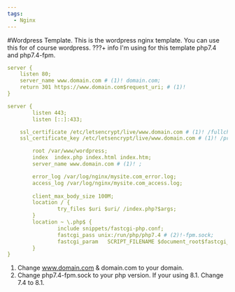 ```yaml
---
tags:
  - Nginx
---
```

#Wordpress Template.
This is the wordpress nginx template. 
You can use this for of course wordpress.
???+ info
  I'm using for this template php7.4 and php7.4-fpm.

``` yaml py title="wordpress.conf"
server {
    listen 80;
    server_name www.domain.com # (1)! domain.com;
    return 301 https://www.domain.com$request_uri; # (1)!
}

server {
        listen 443;
        listen [::]:433;

    ssl_certificate /etc/letsencrypt/live/www.domain.com # (1)! /fullchain.pem   ;
    ssl_certificate_key /etc/letsencrypt/live/www.domain.com # (1)! /privkey.pem ;

        root /var/www/wordpress;
        index  index.php index.html index.htm;
        server_name www.domain.com # (1)! ;

        error_log /var/log/nginx/mysite.com_error.log;
        access_log /var/log/nginx/mysite.com_access.log;
        
        client_max_body_size 100M;
        location / {
                try_files $uri $uri/ /index.php?$args;
        }
        location ~ \.php$ {
                include snippets/fastcgi-php.conf;
                fastcgi_pass unix:/run/php/php7.4 # (2)!-fpm.sock;
                fastcgi_param   SCRIPT_FILENAME $document_root$fastcgi_script_name;
        }
}
```

1.  Change www.domain.com & domain.com to your domain.
2.  Change php7.4-fpm.sock to your php version. If your using 8.1. Change 7.4 to 8.1.
